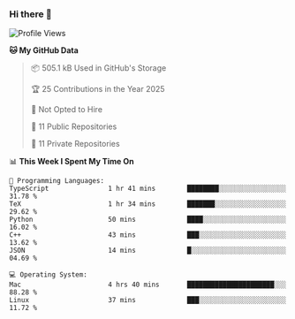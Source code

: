 ### Hi there 👋

<!--
**huayuan4396/huayuan4396** is a ✨ _special_ ✨ repository because its `README.md` (this file) appears on your GitHub profile.

Here are some ideas to get you started:

- 🔭 I’m currently working on ...
- 🌱 I’m currently learning ...
- 👯 I’m looking to collaborate on ...
- 🤔 I’m looking for help with ...
- 💬 Ask me about ...
- 📫 How to reach me: ...
- 😄 Pronouns: ...
- ⚡ Fun fact: ...
-->

<!--START_SECTION:waka-->
![Profile Views](http://img.shields.io/badge/Profile%20Views-2-blue)

**🐱 My GitHub Data** 

> 📦 505.1 kB Used in GitHub's Storage 
 > 
> 🏆 25 Contributions in the Year 2025
 > 
> 🚫 Not Opted to Hire
 > 
> 📜 11 Public Repositories 
 > 
> 🔑 11 Private Repositories 
 > 
📊 **This Week I Spent My Time On** 

```text
💬 Programming Languages: 
TypeScript               1 hr 41 mins        ████████░░░░░░░░░░░░░░░░░   31.78 % 
TeX                      1 hr 34 mins        ███████░░░░░░░░░░░░░░░░░░   29.62 % 
Python                   50 mins             ████░░░░░░░░░░░░░░░░░░░░░   16.02 % 
C++                      43 mins             ███░░░░░░░░░░░░░░░░░░░░░░   13.62 % 
JSON                     14 mins             █░░░░░░░░░░░░░░░░░░░░░░░░   04.69 % 

💻 Operating System: 
Mac                      4 hrs 40 mins       ██████████████████████░░░   88.28 % 
Linux                    37 mins             ███░░░░░░░░░░░░░░░░░░░░░░   11.72 % 
```


<!--END_SECTION:waka-->

